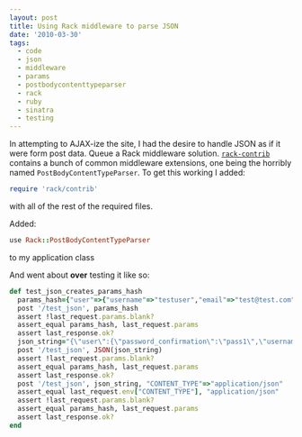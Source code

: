 ```yaml
---
layout: post
title: Using Rack middleware to parse JSON
date: '2010-03-30'
tags:
  - code
  - json
  - middleware
  - params
  - postbodycontenttypeparser
  - rack
  - ruby
  - sinatra
  - testing
---
```


In attempting to AJAX-ize the site, I had the desire to handle JSON as if it were form post data. Queue a Rack middleware solution. <code><a href='http://github.com/rack/rack-contrib'>rack-contrib</a></code> contains a bunch of common middleware extensions, one being the horribly named <code>PostBodyContentTypeParser</code>. To get this working I added:

```ruby
require 'rack/contrib'
```

with all of the rest of the required files.

Added:

```ruby
use Rack::PostBodyContentTypeParser
```

to my application class

And went about <strong>over</strong> testing it like so:

```ruby
def test_json_creates_params_hash
  params_hash={"user"=>{"username"=>"testuser","email"=>"test@test.com","password"=>"pass1","password_confirmation"=>"pass1"}}
  post '/test_json', params_hash
  assert !last_request.params.blank?
  assert_equal params_hash, last_request.params
  assert last_response.ok?
  json_string="{\"user\":{\"password_confirmation\":\"pass1\",\"username\":\"testuser\",\"password\":\"pass1\",\"email\":\"test@test.com\"}}"
  post '/test_json', JSON(json_string)
  assert !last_request.params.blank?
  assert_equal params_hash, last_request.params
  assert last_response.ok?
  post '/test_json', json_string, "CONTENT_TYPE"=>"application/json"
  assert_equal last_request.env["CONTENT_TYPE"], "application/json"
  assert !last_request.params.blank?
  assert_equal params_hash, last_request.params
  assert last_response.ok?
end
```
